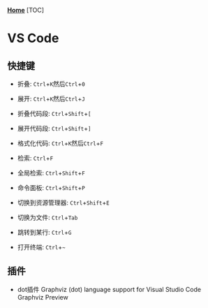 **[Home](../Menu.md)**
[TOC]
# VS Code
## 快捷键
* 折叠: `Ctrl`+`K`然后`Ctrl`+`0`
* 展开: `Ctrl`+`K`然后`Ctrl`+`J`
* 折叠代码段: `Ctrl`+`Shift`+`[`
* 展开代码段: `Ctrl`+`Shift`+`]`
* 格式化代码: `Ctrl`+`K`然后`Ctrl`+`F`
* 检索: `Ctrl`+`F`
* 全局检索: `Ctrl`+`Shift`+`F`
* 命令面板: `Ctrl`+`Shift`+`P`

* 切换到资源管理器: `Ctrl`+`Shift`+`E`
* 切换为文件: `Ctrl`+`Tab`
* 跳转到某行: `Ctrl`+`G`
* 打开终端: `Ctrl`+`~`
## 插件
* dot插件
Graphviz (dot) language support for Visual Studio Code
Graphviz Preview